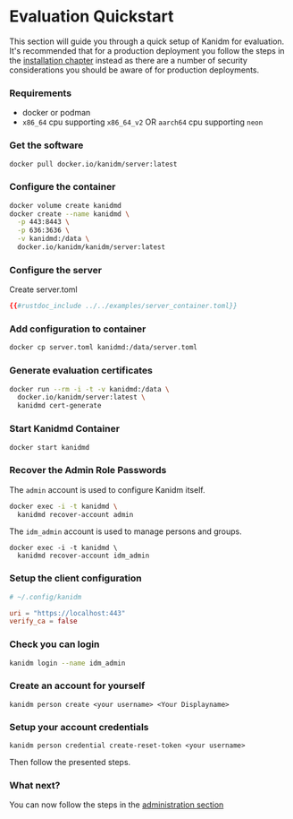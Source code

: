 # Evaluation Quickstart

This section will guide you through a quick setup of Kanidm for evaluation. It's recommended that
for a production deployment you follow the steps in the
[installation chapter](installing_the_server.html) instead as there are a number of security
considerations you should be aware of for production deployments.

### Requirements

- docker or podman
- `x86_64` cpu supporting `x86_64_v2` OR `aarch64` cpu supporting `neon`

### Get the software

```bash
docker pull docker.io/kanidm/server:latest
```

### Configure the container

```bash
docker volume create kanidmd
docker create --name kanidmd \
  -p 443:8443 \
  -p 636:3636 \
  -v kanidmd:/data \
  docker.io/kanidm/kanidm/server:latest
```

### Configure the server

Create server.toml

```toml
{{#rustdoc_include ../../examples/server_container.toml}}
```

### Add configuration to container

```bash
docker cp server.toml kanidmd:/data/server.toml
```

### Generate evaluation certificates

```bash
docker run --rm -i -t -v kanidmd:/data \
  docker.io/kanidm/server:latest \
  kanidmd cert-generate
```

### Start Kanidmd Container

```bash
docker start kanidmd
```

### Recover the Admin Role Passwords

The `admin` account is used to configure Kanidm itself.

```bash
docker exec -i -t kanidmd \
  kanidmd recover-account admin
```

The `idm_admin` account is used to manage persons and groups.

```
docker exec -i -t kanidmd \
  kanidmd recover-account idm_admin
```

### Setup the client configuration

```toml
# ~/.config/kanidm

uri = "https://localhost:443"
verify_ca = false
```

### Check you can login

```bash
kanidm login --name idm_admin
```

### Create an account for yourself

```
kanidm person create <your username> <Your Displayname>
```

### Setup your account credentials

```
kanidm person credential create-reset-token <your username>
```

Then follow the presented steps.

### What next?

You can now follow the steps in the [administration section](administration.md)
